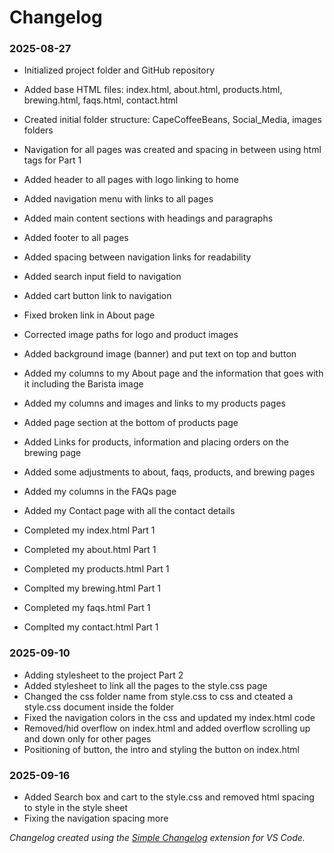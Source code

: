 # Changelog

### 2025-08-27
- Initialized project folder and GitHub repository
- Added base HTML files: index.html, about.html, products.html, brewing.html, faqs.html, contact.html
- Created initial folder structure: CapeCoffeeBeans, Social_Media, images folders
- Navigation for all pages was created and spacing in between using html tags for Part 1

- Added header to all pages with logo linking to home
- Added navigation menu with links to all pages
- Added main content sections with headings and paragraphs
- Added footer to all pages

- Added spacing between navigation links for readability
- Added search input field to navigation
- Added cart button link to navigation

- Fixed broken link in About page
- Corrected image paths for logo and product images
- Added background image (banner) and put text on top and button

- Added my columns to my About page and the information that goes with it including the Barista image
- Added my columns and images and links to my products pages
- Added page section at the bottom of products page
- Added Links for products, information and placing orders on the brewing page
- Added some adjustments to about, faqs, products, and brewing pages
- Added my columns in the FAQs page
- Added my Contact page with all the contact details

- Completed my index.html Part 1
- Completed my about.html Part 1
- Completed my products.html Part 1
- Complted my brewing.html Part 1
- Completed my faqs.html Part 1
- Complted my contact.html Part 1

### 2025-09-10

- Adding stylesheet to the project Part 2
- Added stylesheet to link all the pages to the style.css page
- Changed the css folder name from style.css to css and cteated a style.css document inside the folder
- Fixed the navigation colors in the css and updated my index.html code
- Removed/hid overflow on index.html and added overflow scrolling up and down only for other pages
- Positioning of button, the intro and styling the button on index.html

### 2025-09-16

- Added Search box and cart to the style.css and removed html spacing to style in the style sheet
- Fixing the navigation spacing more


*Changelog created using the [Simple Changelog](https://marketplace.visualstudio.com/items?itemName=tobiaswaelde.vscode-simple-changelog) extension for VS Code.*